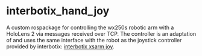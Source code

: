 # interbotix_hand_joy

A custom rospackage for controlling the wx250s robotic arm with a HoloLens 2 via messages received over TCP. The controller is an adaptation of and uses the same interface with the robot as the joystick controller provided by interbotix: [interbotix xsarm joy](https://github.com/Interbotix/interbotix_ros_manipulators/tree/main/interbotix_ros_xsarms/examples/interbotix_xsarm_joy). 
